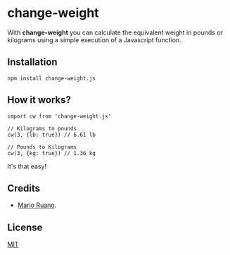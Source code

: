 # change-weight

With **change-weight** you can calculate the equivalent weight in pounds or kilograms using a simple execution of a Javascript function.

## Installation

```
npm install change-weight.js
```

## How it works?

```
import cw from 'change-weight.js'

// Kilograms to pounds
cw(3, {lb: true}) // 6.61 lb

// Pounds to Kilograms
cw(3, {kg: true}) // 1.36 kg
```

It's that easy!

## Credits

- [Mario Ruano](https://marioruano.com/).

## License

[MIT](https://opensource.org/licenses/MIT)
